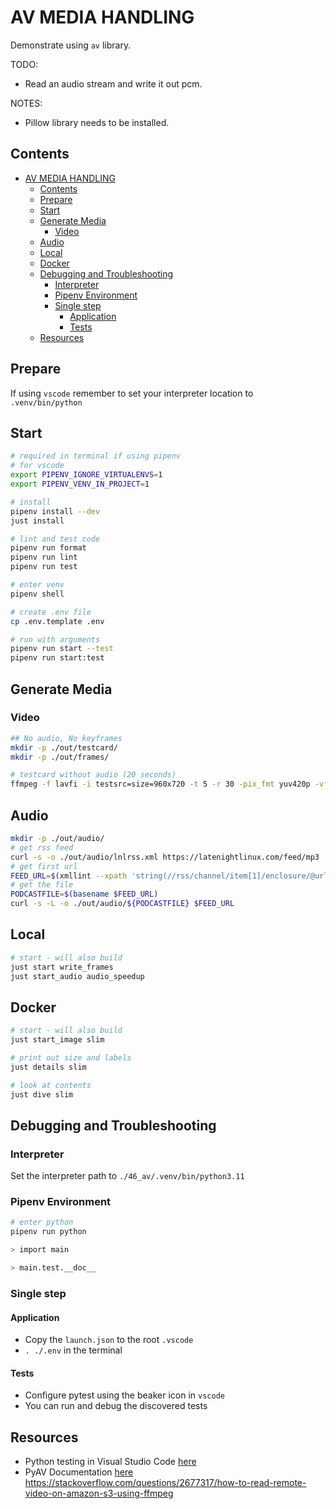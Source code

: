 # AV MEDIA HANDLING

Demonstrate using `av` library.  

TODO:

- Read an audio stream and write it out pcm.  

NOTES:

- Pillow library needs to be installed.  

## Contents

- [AV MEDIA HANDLING](#av-media-handling)
  - [Contents](#contents)
  - [Prepare](#prepare)
  - [Start](#start)
  - [Generate Media](#generate-media)
    - [Video](#video)
  - [Audio](#audio)
  - [Local](#local)
  - [Docker](#docker)
  - [Debugging and Troubleshooting](#debugging-and-troubleshooting)
    - [Interpreter](#interpreter)
    - [Pipenv Environment](#pipenv-environment)
    - [Single step](#single-step)
      - [Application](#application)
      - [Tests](#tests)
  - [Resources](#resources)

## Prepare

If using `vscode` remember to set your interpreter location to `.venv/bin/python`

## Start

```sh
# required in terminal if using pipenv
# for vscode
export PIPENV_IGNORE_VIRTUALENVS=1
export PIPENV_VENV_IN_PROJECT=1

# install
pipenv install --dev
just install

# lint and test code
pipenv run format
pipenv run lint
pipenv run test

# enter venv
pipenv shell

# create .env file
cp .env.template .env

# run with arguments
pipenv run start --test
pipenv run start:test
```

## Generate Media

### Video

```sh
## No audio, No keyframes
mkdir -p ./out/testcard/
mkdir -p ./out/frames/

# testcard without audio (20 seconds)
ffmpeg -f lavfi -i testsrc=size=960x720 -t 5 -r 30 -pix_fmt yuv420p -vf "drawtext=fontfile=/windows/fonts/arial.ttf:text='Testcard':fontcolor=white:fontsize=100" -force_key_frames 00:00:00.000 -b_strategy 0 -sc_threshold 0 ./out/testcard/testcard_960_720p_30fps.mp4
```

## Audio

```sh
mkdir -p ./out/audio/
# get rss feed
curl -s -o ./out/audio/lnlrss.xml https://latenightlinux.com/feed/mp3
# get first url
FEED_URL=$(xmllint --xpath 'string(//rss/channel/item[1]/enclosure/@url)' --format --pretty 2 ./out/audio/lnlrss.xml)
# get the file
PODCASTFILE=$(basename $FEED_URL)
curl -s -L -o ./out/audio/${PODCASTFILE} $FEED_URL
```

## Local

```sh
# start - will also build
just start write_frames
just start_audio audio_speedup
```

## Docker

```sh
# start - will also build
just start_image slim

# print out size and labels
just details slim

# look at contents
just dive slim
```

## Debugging and Troubleshooting

### Interpreter

Set the interpreter path to `./46_av/.venv/bin/python3.11`

### Pipenv Environment

```sh
# enter python
pipenv run python

> import main

> main.test.__doc__
```

### Single step

#### Application

- Copy the `launch.json` to the root `.vscode`
- `. ./.env` in the terminal

#### Tests

- Configure pytest using the beaker icon in `vscode`
- You can run and debug the discovered tests

## Resources

- Python testing in Visual Studio Code [here](https://code.visualstudio.com/docs/python/testing#_example-test-walkthroughs)
- PyAV Documentation [here](https://pyav.basswood-io.com/docs/stable/)  
https://stackoverflow.com/questions/2677317/how-to-read-remote-video-on-amazon-s3-using-ffmpeg